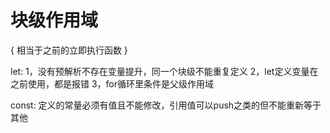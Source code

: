 #  块级作用域
{
  相当于之前的立即执行函数
}

let: 1，没有预解析不存在变量提升，同一个块级不能重复定义
     2，let定义变量在之前使用，都是报错
     3，for循环里条件是父级作用域

const: 定义的常量必须有值且不能修改，引用值可以push之类的但不能重新等于其他